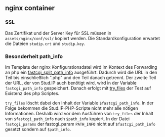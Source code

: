 ## nginx container


### SSL
Das Zertifikat und der Server Key für SSL müssen in `assets/nginx/conf/ssl/` kopiert werden. Die Standardkonfiguration erwartet die Dateien `studip.crt` und `studip.key`.


### Besonderheit path_info

Im Template der nginx Konfigurationsdatei wird im Kontext des Forwarding an php ein 
[fastcgi_split_path_info](http://nginx.org/en/docs/http/ngx_http_fastcgi_module.html#fastcgi_split_path_info) 
ausgeführt. Dadurch wird die URL in den Teil bis einschließlich ".php" und den Teil 
danach getrennt. Der zweite Teil der URL, der von Stud.IP auch benötigt wird, wird 
in der Variable `fastcgi_path_info` gespeichert. Danach erfolgt mit 
[try_files](http://nginx.org/en/docs/http/ngx_http_core_module.html#try_files) 
der Test auf Existenz des php Scriptes.

`try_files` löscht dabei den Inhalt der Variable `$fastcgi_path_info`. 
In der Folge bekommen die Stud.IP-PHP-Scripte nicht mehr alle nötigen Informationen.
Deshalb wird vor dem Ausführen von `try_files` der Inhalt von `$fastcgi_path_info` 
nach `$path_info` kopiert. In der Datei `fastcgi_params` der 
fastcgi_param `PATH_INFO` nicht auf `$fastcgi_path_info` gesetzt 
sondern auf `$path_info`.


